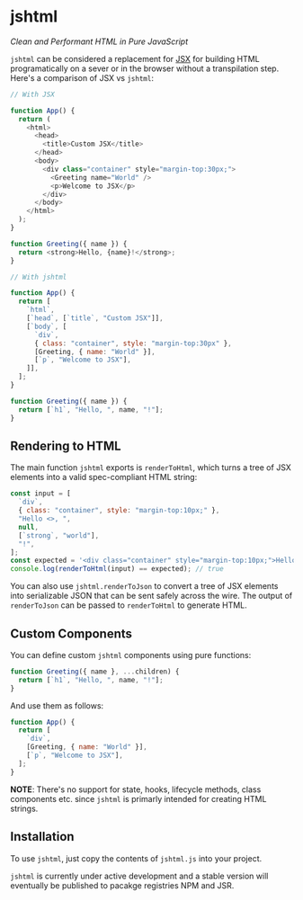 # jshtml

_Clean and Performant HTML in Pure JavaScript_

`jshtml` can be considered a replacement for [JSX](https://facebook.github.io/jsx/) for building HTML programatically on
a sever or in the browser without a transpilation step. Here's a comparison of JSX vs `jshtml`:

```javascript
// With JSX

function App() {
  return (
    <html>
      <head>
        <title>Custom JSX</title>
      </head>
      <body>
        <div class="container" style="margin-top:30px;">
          <Greeting name="World" />
          <p>Welcome to JSX</p>
        </div>
      </body>
    </html>
  );
}

function Greeting({ name }) {
  return <strong>Hello, {name}!</strong>;
}
```

```javascript
// With jshtml

function App() {
  return [
    `html`,
    [`head`, [`title`, "Custom JSX"]],
    [`body`, [
      `div`,
      { class: "container", style: "margin-top:30px" },
      [Greeting, { name: "World" }],
      [`p`, "Welcome to JSX"],
    ]],
  ];
}

function Greeting({ name }) {
  return [`h1`, "Hello, ", name, "!"];
}
```

## Rendering to HTML

The main function `jshtml` exports is `renderToHtml`, which turns a tree of JSX elements into a valid spec-compliant
HTML string:

```javascript
const input = [
  `div`,
  { class: "container", style: "margin-top:10px;" },
  "Hello <>, ",
  null,
  [`strong`, "world"],
  "!",
];
const expected = '<div class="container" style="margin-top:10px;">Hello &lt;&gt;, <strong>world</strong>!</div>';
console.log(renderToHtml(input) == expected); // true
```

You can also use `jshtml.renderToJson` to convert a tree of JSX elements into serializable JSON that can be sent safely
across the wire. The output of `renderToJson` can be passed to `renderToHtml` to generate HTML.

## Custom Components

You can define custom `jshtml` components using pure functions:

```javascript
function Greeting({ name }, ...children) {
  return [`h1`, "Hello, ", name, "!"];
}
```

And use them as follows:

```javascript
function App() {
  return [
    `div`,
    [Greeting, { name: "World" }],
    [`p`, "Welcome to JSX"],
  ];
}
```

**NOTE**: There's no support for state, hooks, lifecycle methods, class components etc. since `jshtml` is primarly
intended for creating HTML strings.

## Installation

To use `jshtml`, just copy the contents of `jshtml.js` into your project.

`jshtml` is currently under active development and a stable version will eventually be published to pacakge registries
NPM and JSR.
